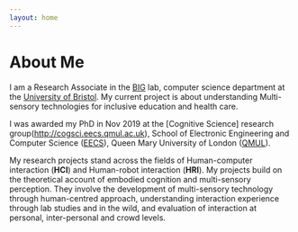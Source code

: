 ```yaml
---
layout: home
---
```

# About Me

I am a Research Associate in the [BIG](http://www.biglab.co.uk) lab, computer science department at the [University of Bristol](http://www.bristol.ac.uk/engineering/). My current project is about understanding Multi-sensory technologies for inclusive education and health care. 

I was awarded my PhD in Nov 2019 at the [Cognitive Science] research group(http://cogsci.eecs.qmul.ac.uk), School of Electronic Engineering and Computer Science ([EECS](http://eecs.qmul.ac.uk)), Queen Mary University of London ([QMUL](https://www.qmul.ac.uk)).

My research projects stand across the fields of Human-computer interaction (**HCI**) and Human-robot interaction (**HRI**). My projects build on the theoretical account of embodied cognition and multi-sensory perception. They involve the development of multi-sensory technology through human-centred approach, understanding interaction experience through lab studies and in the wild, and evaluation of interaction at personal, inter-personal and crowd levels. 
<!-- of endevour to understand and utilise affordance for a better interaction between human and computers/robots. -->

